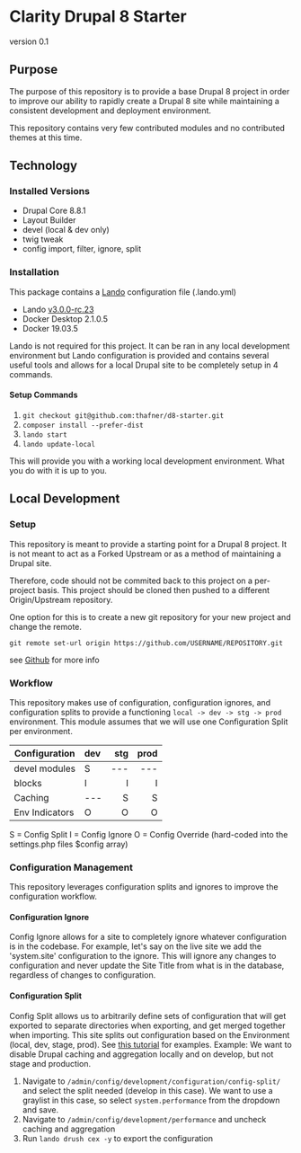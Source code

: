 # Clarity Drupal 8 Starter
version 0.1
## Purpose
The purpose of this repository is to provide a base Drupal 8 project
in order to improve our ability to rapidly create a Drupal 8 site while
maintaining a consistent development and deployment environment.

This repository contains very few contributed modules and no contributed themes
at this time.

## Technology
### Installed Versions
* Drupal Core  8.8.1
* Layout Builder
* devel (local & dev only)
* twig tweak
* config import, filter, ignore, split

### Installation
This package contains a [Lando](https://docs.lando.dev/config/drupal8.html) configuration file (.lando.yml)
* Lando [v3.0.0-rc.23](https://github.com/lando/lando/releases/tag/v3.0.0-rc.23)
* Docker Desktop 2.1.0.5
* Docker 19.03.5

Lando is not required for this project.  It can be ran in any local development environment but
Lando configuration is provided and contains several useful tools and allows for a local Drupal site
to be completely setup in 4 commands.

#### Setup Commands
1. `git checkout git@github.com:thafner/d8-starter.git`
2. `composer install --prefer-dist`
3. `lando start`
4. `lando update-local`

This will provide you with a working local development environment.
What you do with it is up to you.

## Local Development
### Setup
This repository is meant to provide a starting point for a Drupal 8 project. It is not meant
to act as a Forked Upstream or as a method of maintaining a Drupal site.

Therefore, code should not be commited back to this project on a per-project basis.  This project should be cloned then pushed to a different Origin/Upstream repository.

One option for this is to create a new git repository for your new project and change the remote.

`git remote set-url origin https://github.com/USERNAME/REPOSITORY.git`

see [Github](https://help.github.com/en/github/using-git/changing-a-remotes-url) for more info

### Workflow
This repository makes use of configuration, configuration ignores, and configuration splits to provide a functioning `local -> dev -> stg -> prod` environment.
This module assumes that we will use one Configuration Split per environment.

| Configuration |   dev   |   stg   |   prod   |
| ------------- |:--------|--------:| --------:|
| devel modules |    S    |   ---   |    ---   |
|    blocks     |    I    |    I    |     I    |
|    Caching    |   ---   |    S    |     S    |
|Env Indicators |    O    |    O    |     O    |

S = Config Split
I = Config Ignore
O = Config Override (hard-coded into the settings.php files $config array)


### Configuration Management
This repository leverages configuration splits and ignores to improve the configuration workflow.

#### Configuration Ignore
Config Ignore allows for a site to completely ignore whatever configuration is in the codebase.  For example, let's say on the live site we add the 'system.site' configuration to the ignore.  This will ignore any changes to configuration and never update the Site Title from what is in the database, regardless of changes to configuration.

#### Configuration Split
Config Split allows us to arbitrarily define sets of configuration that will get exported to separate directories when exporting, and get merged together when importing.  This site splits out configuration based on the Environment (local, dev, stage, prod).
See [this tutorial](https://docs.acquia.com/blt/developer/config-split/) for examples.
Example:
We want to disable Drupal caching and aggregation locally and on develop, but not stage and production.

1. Navigate to `/admin/config/development/configuration/config-split/` and select the split needed (develop in this case).  We want to use a graylist in this case, so select `system.performance` from the dropdown and save.
2. Navigate to `/admin/config/development/performance` and uncheck caching and aggregation
3. Run `lando drush cex -y` to export the configuration






